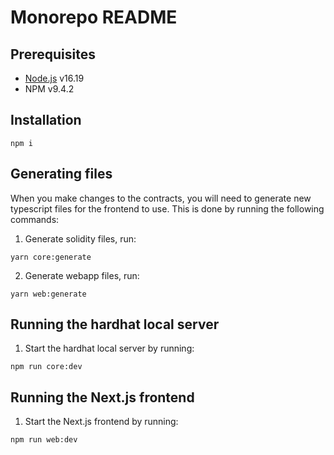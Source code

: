 # Monorepo README

## Prerequisites

- [Node.js](https://nodejs.org/en/download/) v16.19
- NPM v9.4.2

## Installation

`npm i`

## Generating files

When you make changes to the contracts, you will need to generate new typescript files for the frontend to use. This is done by running the following commands:

1.  Generate solidity files, run:

`yarn core:generate`

2.  Generate webapp files, run:

`yarn web:generate`

## Running the hardhat local server

1.  Start the hardhat local server by running:

`npm run core:dev`

## Running the Next.js frontend

1.  Start the Next.js frontend by running:

`npm run web:dev`


